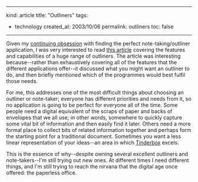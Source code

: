 -----
kind: article
title: "Outliners"
tags:
- technology
created_at: 2003/10/06
permalink: outliners
toc: false
-----

<p>Given my <a href="http://www.rousette.org.uk/mt-static/blog/archives/000451.html">continuing obsession</a> with finding the perfect note-taking/outliner application, I was very interested to read <a href="http://www.atpm.com/9.10/atpo.shtml">this article</a> covering the features and capabilities of a huge range of outliners. The article was interesting because--rather than exhaustively covering all of the features that the different applications offer--it discussed what you might want an outliner to do, and then briefly mentioned which of the programmes would best fulfil those needs.</p>

<p>For me, this addresses one of the most difficult things about choosing an outliner or note-taker; everyone has different priorities and needs from it, so no application is going to be perfect for everyone all of the time. Some people need a digital equivalent of the scraps of paper and backs of envelopes that we all use; in other words, somewhere to quickly capture some vital bit of information and then easily find it later. Others need a more formal place to collect bits of related information together and perhaps form the starting point for a traditional document. Sometimes you want a less linear representation of your ideas--an area in which <a href="http://eastgate.com/Tinderbox">Tinderbox</a> excels.</p>

<p>This is the essence of why--despite owning several excellent outliners and note-takers--I'm still trying out new ones. At different times I need different things, and I'm still trying to reach the nirvana that the digital age once offered: the paperless office.</p>


